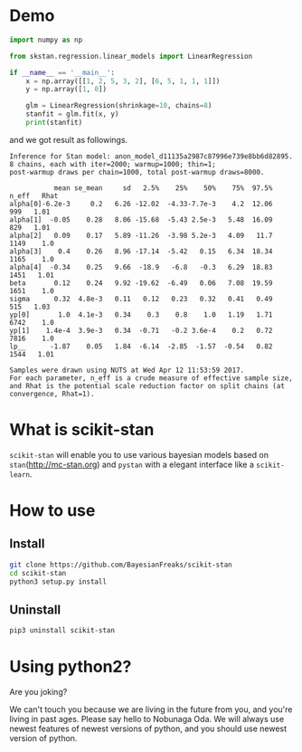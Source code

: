 # Demo

```python
import numpy as np

from skstan.regression.linear_models import LinearRegression

if __name__ == '__main__':
    x = np.array([[1, 2, 5, 3, 2], [6, 5, 1, 1, 1]])
    y = np.array([1, 0])

    glm = LinearRegression(shrinkage=10, chains=8)
    stanfit = glm.fit(x, y)
    print(stanfit)
```

and we got result as followings.

```
Inference for Stan model: anon_model_d11135a2987c87996e739e8bb6d82895.
8 chains, each with iter=2000; warmup=1000; thin=1; 
post-warmup draws per chain=1000, total post-warmup draws=8000.

           mean se_mean     sd   2.5%    25%    50%    75%  97.5%  n_eff   Rhat
alpha[0]-6.2e-3     0.2   6.26 -12.02  -4.33-7.7e-3    4.2  12.06    999   1.01
alpha[1]  -0.05    0.28   8.06 -15.68  -5.43 2.5e-3   5.48  16.09    829   1.01
alpha[2]   0.09    0.17   5.89 -11.26  -3.98 5.2e-3   4.09   11.7   1149    1.0
alpha[3]    0.4    0.26   8.96 -17.14  -5.42   0.15   6.34  18.34   1165    1.0
alpha[4]  -0.34    0.25   9.66  -18.9   -6.8   -0.3   6.29  18.83   1451   1.01
beta       0.12    0.24   9.92 -19.62  -6.49   0.06   7.08  19.59   1651    1.0
sigma      0.32  4.8e-3   0.11   0.12   0.23   0.32   0.41   0.49    515   1.03
yp[0]       1.0  4.1e-3   0.34    0.3    0.8    1.0   1.19   1.71   6742    1.0
yp[1]    1.4e-4  3.9e-3   0.34  -0.71   -0.2 3.6e-4    0.2   0.72   7816    1.0
lp__      -1.87    0.05   1.84  -6.14  -2.85  -1.57  -0.54   0.82   1544   1.01

Samples were drawn using NUTS at Wed Apr 12 11:53:59 2017.
For each parameter, n_eff is a crude measure of effective sample size,
and Rhat is the potential scale reduction factor on split chains (at 
convergence, Rhat=1).
```


# What is scikit-stan
`scikit-stan` will enable you to use various bayesian models based on 
`stan`(http://mc-stan.org) and `pystan` with a elegant interface like a 
`scikit-learn`.

# How to use
## Install
```sh
git clone https://github.com/BayesianFreaks/scikit-stan
cd scikit-stan
python3 setup.py install
```

## Uninstall
```sh
pip3 uninstall scikit-stan
```

# Using python2?
Are you joking? 

We can't touch you because we are living in the future from you, and you're living in past ages. Please say hello to Nobunaga Oda.
We will always use newest features of newest versions of python, and you should use newest version of python.
